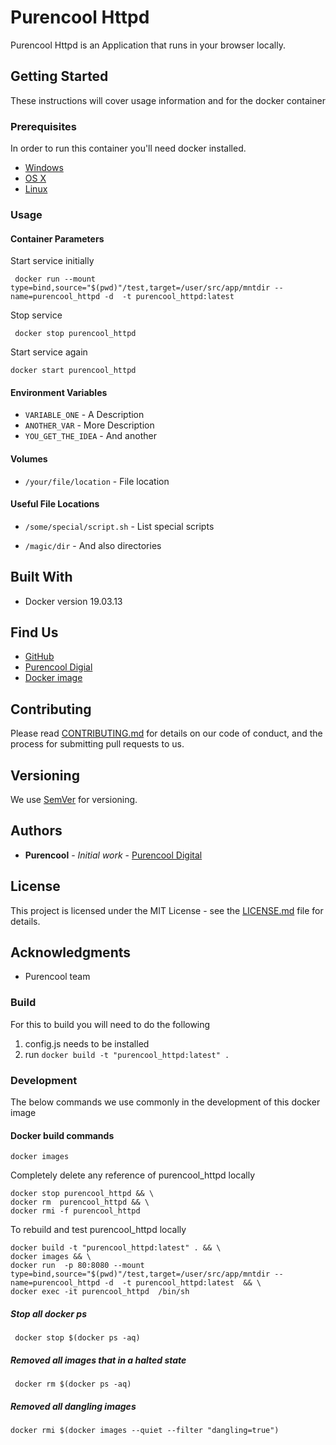 # Purencool Httpd 


Purencool Httpd is an Application that runs in your browser locally.


## Getting Started

These instructions will cover usage information and for the docker container 

### Prerequisites

In order to run this container you'll need docker installed.

* [Windows](https://docs.docker.com/windows/started)
* [OS X](https://docs.docker.com/mac/started/)
* [Linux](https://docs.docker.com/linux/started/)

### Usage

#### Container Parameters

Start service initially

```shell
 docker run --mount type=bind,source="$(pwd)"/test,target=/user/src/app/mntdir --name=purencool_httpd -d  -t purencool_httpd:latest 
```

Stop service 

```shell
 docker stop purencool_httpd
```

Start service again

```shell
docker start purencool_httpd
```

#### Environment Variables

* `VARIABLE_ONE` - A Description
* `ANOTHER_VAR` - More Description
* `YOU_GET_THE_IDEA` - And another

#### Volumes

* `/your/file/location` - File location

#### Useful File Locations

* `/some/special/script.sh` - List special scripts
  
* `/magic/dir` - And also directories

## Built With

* Docker version 19.03.13

## Find Us

* [GitHub](https://github.com/purencool/purencool-studio)
* [Purencool Digial](https://www.purencool.digital)
* [Docker image](https://hub.docker.com/repository/docker/purencool/purencool_httpd/general)

## Contributing

Please read [CONTRIBUTING.md](CONTRIBUTING.md) for details on our code of conduct, and the process for submitting pull requests to us.

## Versioning

We use [SemVer](http://semver.org/) for versioning. 

## Authors

* **Purencool** - *Initial work* - [Purencool Digital](https://purencool.digital)



## License

This project is licensed under the MIT License - see the [LICENSE.md](LICENSE) file for details.

## Acknowledgments

* Purencool team


### Build
For this to build you will need to do the following
1. config.js needs to be installed
2. run `docker build -t "purencool_httpd:latest" .`


### Development

The below commands we use commonly in the development of this docker image

#### Docker build commands


```
docker images
```
Completely delete any reference of purencool_httpd locally

```
docker stop purencool_httpd && \
docker rm  purencool_httpd && \
docker rmi -f purencool_httpd
```

To rebuild and test purencool_httpd locally

```
docker build -t "purencool_httpd:latest" . && \
docker images && \
docker run  -p 80:8080 --mount type=bind,source="$(pwd)"/test,target=/user/src/app/mntdir --name=purencool_httpd -d  -t purencool_httpd:latest  && \
docker exec -it purencool_httpd  /bin/sh

```





##### Stop all docker ps

```
 docker stop $(docker ps -aq)
```


##### Removed all images that in a halted state 


```
 docker rm $(docker ps -aq)
```

##### Removed all dangling images

```
docker rmi $(docker images --quiet --filter "dangling=true")
```
